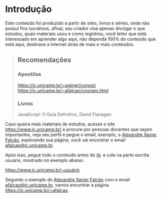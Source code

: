 # Introdução

Este conteúdo foi produzido a partir de sites, livros e séries, onde não possuí fins lucrativos, afinal, seu criador visa apenas divulgar o que estudou, quais materiais usou e como registrou, você leitor que está interessado em aprender algo aqui, não dependa 100% do conteúdo que está aqui, desbrave a internet atrás de mais e mais conteúdos.

> ## Recomendações
>
> ### Apostilas
>
> https://ic.unicamp.br/~wainer/cursos/
> https://ic.unicamp.br/~afalcao/courses.html
>
> ### Livros
>
> JavaScript: O Guia Definitivo, David Flanagan.

Caso queira mais materiais de estudos, acesse o site https://www.ic.unicamp.br/ e procure por pessoas docentes que sejam importantes, veja seu perfil e pegue o email, exemplo, o [Alexandre Xavier Falcão](https://ic.unicamp.br/docente/alexandre-xavier-falcao/), explorando sua página, você vai encontrar o email afalcao@ic.unicamp.br.

Após isso, pegue todo o conteúdo antes do @, e cole na parte escrita usuário, mostrado no exemplo abaixo:

https://www.ic.unicamp.br/~usuário

Seguinto o exemplo do [Alexandre Xavier Falcão](https://ic.unicamp.br/docente/alexandre-xavier-falcao/) com o email afalcao@ic.unicamp.br, vamos encontrar a página https://ic.unicamp.br/~afalcao.